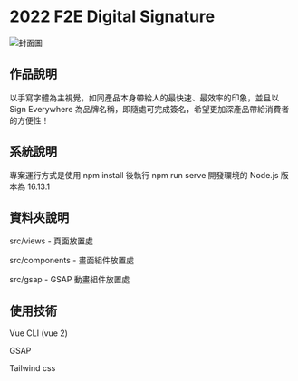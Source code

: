 # 2022 F2E Digital Signature

![封面圖](https://bigdmike.github.io/2022_f2e_week1/img/cover.jpg)

## 作品說明

以手寫字體為主視覺，如同產品本身帶給人的最快速、最效率的印象，並且以 Sign Everywhere 為品牌名稱，即隨處可完成簽名，希望更加深產品帶給消費者的方便性！

## 系統說明

專案運行方式是使用 npm install 後執行 npm run serve 開發環境的 Node.js 版本為 16.13.1

## 資料夾說明

src/views - 頁面放置處

src/components - 畫面組件放置處

src/gsap - GSAP 動畫組件放置處

## 使用技術

Vue CLI (vue 2)

GSAP

Tailwind css
